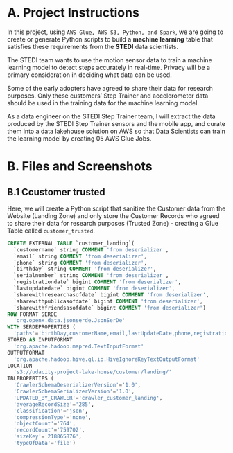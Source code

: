 # A. Project Instructions

In this project, using ``AWS Glue, AWS S3, Python, and Spark``, we are going to create or generate Python scripts to build a **machine learning** table that satisfies these requirements from the **STEDI** data scientists.

The STEDI team wants to use the motion sensor data to train a machine learning model to detect steps accurately in real-time. Privacy will be a primary consideration in deciding what data can be used.

Some of the early adopters have agreed to share their data for research purposes. Only these customers’ Step Trainer and accelerometer data should be used in the training data for the machine learning model.

As a data engineer on the STEDI Step Trainer team, I will extract the data produced by the STEDI Step Trainer sensors and the mobile app, and curate them into a data lakehouse solution on AWS so that Data Scientists can train the learning model by creating 05 AWS Glue Jobs.

# B. Files and Screenshots
## B.1 Ccustomer trusted
Here, we will create a Python script that sanitize the Customer data from the Website (Landing Zone) and only store the Customer Records who agreed to share their data for research purposes (Trusted Zone) - creating a Glue Table called ``customer_trusted``.
````sql
CREATE EXTERNAL TABLE `customer_landing`(
  `customername` string COMMENT 'from deserializer', 
  `email` string COMMENT 'from deserializer', 
  `phone` string COMMENT 'from deserializer', 
  `birthday` string COMMENT 'from deserializer', 
  `serialnumber` string COMMENT 'from deserializer', 
  `registrationdate` bigint COMMENT 'from deserializer', 
  `lastupdatedate` bigint COMMENT 'from deserializer', 
  `sharewithresearchasofdate` bigint COMMENT 'from deserializer', 
  `sharewithpublicasofdate` bigint COMMENT 'from deserializer', 
  `sharewithfriendsasofdate` bigint COMMENT 'from deserializer')
ROW FORMAT SERDE 
  'org.openx.data.jsonserde.JsonSerDe' 
WITH SERDEPROPERTIES ( 
  'paths'='birthDay,customerName,email,lastUpdateDate,phone,registrationDate,serialNumber,shareWithFriendsAsOfDate,shareWithPublicAsOfDate,shareWithResearchAsOfDate') 
STORED AS INPUTFORMAT 
  'org.apache.hadoop.mapred.TextInputFormat' 
OUTPUTFORMAT 
  'org.apache.hadoop.hive.ql.io.HiveIgnoreKeyTextOutputFormat'
LOCATION
  's3://udacity-project-lake-house/customer/landing/'
TBLPROPERTIES (
  'CrawlerSchemaDeserializerVersion'='1.0', 
  'CrawlerSchemaSerializerVersion'='1.0', 
  'UPDATED_BY_CRAWLER'='crawler_customer_landing', 
  'averageRecordSize'='285', 
  'classification'='json', 
  'compressionType'='none', 
  'objectCount'='764', 
  'recordCount'='759702', 
  'sizeKey'='218865876', 
  'typeOfData'='file')
  
  ````
